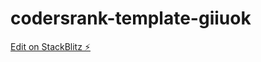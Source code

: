 # codersrank-template-giiuok

[Edit on StackBlitz ⚡️](https://stackblitz.com/edit/codersrank-template-giiuok)